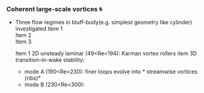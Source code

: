 ### Coherent large-scale vortices :cyclone:
* Three flow regimes in bluff-body(e.g. simplest geometry like cylinder) investigated
  Item 1  
  Item 2  
  Item 3  

  Item 1 2D unsteady laminar (49<Re<194): Karman vortex rollers
  item 3D transition-in-wake stability:
    - mode A (190<Re<230): finer loops evolve into * streamwise vortices (ribs)*
    - mode B (230<Re<300): 
